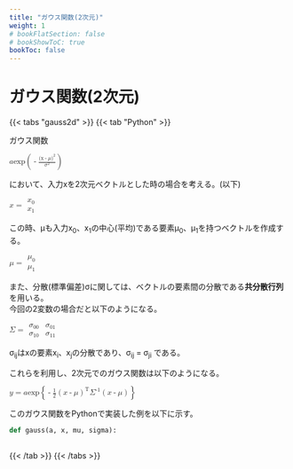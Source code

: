 ```yaml
---
title: "ガウス関数(2次元)"
weight: 1
# bookFlatSection: false
# bookShowToC: true
bookToc: false
---
```


# ガウス関数(2次元)


{{< tabs "gauss2d" >}}
{{< tab "Python" >}}

ガウス関数  

<math>
    <mi>a</mi>
    <mi>exp</mi>
    <mrow>
        <mo>(</mo>
            <mo>-</mo>
            <mfrac>
                <mrow>
                    <msup>
                        <mrow>
                            <mi>(x</mi>
                            <mo>-</mo>
                            <mi>&mu;</mi>
                            <mn>)</mn>
                        </mrow>
                        <mn>2</mn>
                    </msup>
                </mrow>
                <mrow>
                    <msup>
                        <mi>&sigma;</mi>
                        <mn>2</mn>
                    </msup>
                </mrow>
            </mfrac>
        <mo>)</mo>
    </mrow>
</math>

において、入力xを2次元ベクトルとした時の場合を考える。(以下)  

<math>
<mi mathvariant="bold">x</mi>
<mo>=</mo>
<mfenced open="[" close="]"> 
    <mtable>
        <mtr> 
            <mtd>
                <msub>
                    <mi>x</mi>
                    <mn>0</mn>
                </msub>
            </mtd>
        </mtr> 
        <mtr>
            <mtd>
                <msub>
                    <mi>x</mi>
                    <mn>1</mn>
                </msub>
            </mtd>
        </mtr>
    </mtable> 
</mfenced>
</math>

この時、μも入力x<sub>0</sub>、x<sub>1</sub>の中心(平均)である要素μ<sub>0</sub>、μ<sub>1</sub>を持つベクトルを作成する。  

<math>
<mi mathvariant="bold">&mu;</mi>
<mo>=</mo>
<mfenced open="[" close="]"> 
    <mtable>
        <mtr> 
            <mtd>
                <msub>
                    <mi>&mu;</mi>
                    <mn>0</mn>
                </msub>
            </mtd>
        </mtr> 
        <mtr>
            <mtd>
                <msub>
                    <mi>&mu;</mi>
                    <mn>1</mn>
                </msub>
            </mtd>
        </mtr>
    </mtable> 
</mfenced>
</math>

また、分散(標準偏差)σに関しては、ベクトルの要素間の分散である**共分散行列**を用いる。  
今回の2変数の場合だと以下のようになる。

<math>
<mi mathvariant="bold">&Sigma;</mi>
<mo>=</mo>
<mfenced open="[" close="]"> 
    <mtable>
        <mtr> 
            <mtd>
                <msub>
                    <mi>&sigma;</mi>
                    <mn>00</mn>
                </msub>
            </mtd>
            <mtd>
                <msub>
                    <mi>&sigma;</mi>
                    <mn>01</mn>
                </msub>
            </mtd>
        </mtr> 
        <mtr>
            <mtd>
                <msub>
                    <mi>&sigma;</mi>
                    <mn>10</mn>
                </msub>
            </mtd>
            <mtd>
                <msub>
                    <mi>&sigma;</mi>
                    <mn>11</mn>
                </msub>
            </mtd>
        </mtr>
    </mtable> 
</mfenced>
</math>

σ<sub>ij</sub>はxの要素x<sub>i</sub>、x<sub>j</sub>の分散であり、σ<sub>ij</sub> = σ<sub>ji</sub> である。  

これらを利用し、2次元でのガウス関数は以下のようになる。

<math>
    <mi>y</mi>
    <mo>=</mo>
    <mi>a</mi>
    <mi>exp</mi>
    <mrow>
        <mo>{</mo>
            <mo>-</mo>
            <mfrac>
                <mrow>
                    <mn>1</mn>
                </mrow>
                <mrow>
                    <mn>2</mn>
                </mrow>
            </mfrac>
            <msup>
                <mrow>
                    <mo>(</mo>
                        <mi mathvariant="bold">x</mi>
                        <mo>-</mo>
                        <mi mathvariant="bold">&mu;</mi>
                    <mo>)</mo>
                </mrow>
                <mo>T</mo>
            </msup>
            <msup>
                <mi mathvariant="bold">&Sigma;</mi>
                <mn>-1</mn>
            </msup>
            <mrow>
                <mo>(</mo>
                    <mi mathvariant="bold">x</mi>
                    <mo>-</mo>
                    <mi mathvariant="bold">&mu;</mi>
                <mo>)</mo>
            </mrow>
        <mo>}</mo>
    </mrow>
</math>

このガウス関数をPythonで実装した例を以下に示す。

```python
def gauss(a, x, mu, sigma):
    
```

{{< /tab >}}
{{< /tabs >}}


